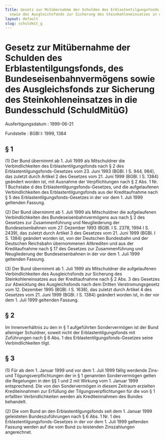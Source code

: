 ```yaml
---
Title: Gesetz zur Mitübernahme der Schulden des Erblastentilgungsfonds, des Bundeseisenbahnvermögens
  sowie des Ausgleichsfonds zur Sicherung des Steinkohleneinsatzes in die Bundesschuld
layout: default
slug: schuldmit_g
---
```


# Gesetz zur Mitübernahme der Schulden des Erblastentilgungsfonds, des Bundeseisenbahnvermögens sowie des Ausgleichsfonds zur Sicherung des Steinkohleneinsatzes in die Bundesschuld (SchuldMitüG)

Ausfertigungsdatum
:   1999-06-21

Fundstelle
:   BGBl I: 1999, 1384



## § 1

(1) Der Bund übernimmt ab 1. Juli 1999 als Mitschuldner die
Verbindlichkeiten des Erblastentilgungsfonds nach § 2 des
Erblastentilgungsfonds-Gesetzes vom 23. Juni 1993 (BGBl. I S. 944,
984), das zuletzt durch Artikel 2 des Gesetzes vom 21. Juni 1999
(BGBl. I S. 1384) geändert worden ist, mit Ausnahme der
Verpflichtungen nach § 2 Abs. 1 Nr. 1 Buchstabe d des
Erblastentilgungsfonds-Gesetzes, und die aufgelaufenen
Verbindlichkeiten des Erblastentilgungsfonds aus der Kreditaufnahme
nach § 5 des Erblastentilgungsfonds-Gesetzes in der vor dem 1. Juli
1999 geltenden Fassung.

(2) Der Bund übernimmt ab 1. Juli 1999 als Mitschuldner die
aufgelaufenen Verbindlichkeiten des Bundeseisenbahnvermögens aus nach
§ 2 des Gesetzes zur Zusammenführung und Neugliederung der
Bundeseisenbahnen vom 27. Dezember 1993 (BGBl. I S. 2378, 1994 I S.
2439), das zuletzt durch Artikel 3 des Gesetzes vom 21. Juni 1999
(BGBl. I S. 1384) geändert worden ist, von der Deutschen Bundesbahn
und der Deutschen Reichsbahn übernommenen Altkrediten und aus der
Kreditaufnahme nach § 17 des Gesetzes zur Zusammenführung und
Neugliederung der Bundeseisenbahnen in der vor dem 1. Juli 1999
geltenden Fassung.

(3) Der Bund übernimmt ab 1. Juli 1999 als Mitschuldner die
aufgelaufenen Verbindlichkeiten des Ausgleichsfonds zur Sicherung des
Steinkohleneinsatzes aus der Kreditaufnahme nach § 2 Abs. 3 des
Gesetzes zur Abwicklung des Ausgleichsfonds nach dem Dritten
Verstromungsgesetz vom 12. Dezember 1995 (BGBl. I S. 1638), das
zuletzt durch Artikel 4 des Gesetzes vom 21. Juni 1999 (BGBl. I S.
1384) geändert worden ist, in der vor dem 1. Juli 1999 geltenden
Fassung.


## § 2

Im Innenverhältnis zu den in § 1 aufgeführten Sondervermögen ist der
Bund alleiniger Schuldner, soweit nicht der Erblastentilgungsfonds mit
Zuführungen nach § 6 Abs. 1 des Erblastentilgungsfonds-Gesetzes seine
Verbindlichkeiten tilgt.


## § 3

(1) Für ab dem 1. Januar 1999 und vor dem 1. Juli 1999 fällig werdende
Zins- und Tilgungsverpflichtungen der in § 1 genannten Sondervermögen
gelten die Regelungen in den §§ 1 und 2 mit Wirkung vom 1. Januar 1999
entsprechend. Die von den Sondervermögen in diesem Zeitraum erzielten
Krediteinnahmen zur Erfüllung der Tilgungsverpflichtungen für die von
§ 1 erfaßten Verbindlichkeiten werden als Krediteinnahmen des Bundes
behandelt.

(2) Die vom Bund an den Erblastentilgungsfonds seit dem 1. Januar 1999
geleisteten Bundeszuführungen nach § 6 Abs. 1 Nr. 1 des
Erblastentilgungsfonds-Gesetzes in der vor dem 1. Juli 1999 geltenden
Fassung werden auf die vom Bund zu leistenden Zinszahlungen
angerechnet.

